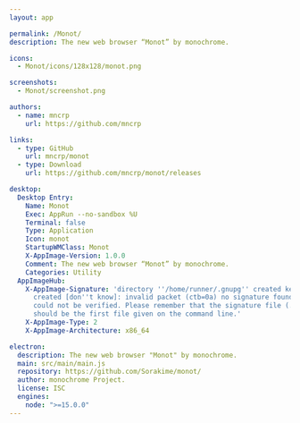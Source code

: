 ```yaml
---
layout: app

permalink: /Monot/
description: The new web browser “Monot” by monochrome.

icons:
  - Monot/icons/128x128/monot.png

screenshots:
  - Monot/screenshot.png

authors:
  - name: mncrp
    url: https://github.com/mncrp

links:
  - type: GitHub
    url: mncrp/monot
  - type: Download
    url: https://github.com/mncrp/monot/releases

desktop:
  Desktop Entry:
    Name: Monot
    Exec: AppRun --no-sandbox %U
    Terminal: false
    Type: Application
    Icon: monot
    StartupWMClass: Monot
    X-AppImage-Version: 1.0.0
    Comment: The new web browser “Monot” by monochrome.
    Categories: Utility
  AppImageHub:
    X-AppImage-Signature: 'directory ''/home/runner/.gnupg'' created keybox ''/home/runner/.gnupg/pubring.kbx''
      created [don''t know]: invalid packet (ctb=0a) no signature found the signature
      could not be verified. Please remember that the signature file (.sig or .asc)
      should be the first file given on the command line.'
    X-AppImage-Type: 2
    X-AppImage-Architecture: x86_64

electron:
  description: The new web browser "Monot" by monochrome.
  main: src/main/main.js
  repository: https://github.com/Sorakime/monot/
  author: monochrome Project.
  license: ISC
  engines:
    node: ">=15.0.0"
---
```

